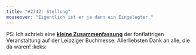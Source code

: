 ```yaml
---
title: "#2742: Stellung"
mouseover: "Eigentlich ist er ja dann ein Eingelegter."
---
```


PS:
Ich schrieb eine <a href="http://www.morast.eu/2013/03/22/5551/"><strong>kleine Zusammenfassung</strong></a> der fonflattrigen Veranstaltung auf der Leipziger Buchmesse.
Allerliebsten Dank an alle, die da waren!
:keks:

